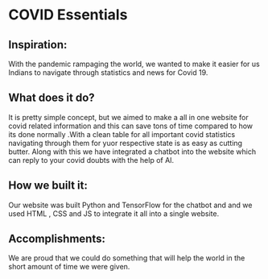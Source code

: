 # COVID Essentials
 
## Inspiration: 
With the pandemic rampaging the world, we wanted to make it easier for us Indians to navigate through statistics and news for Covid 19. 

## What does it do? 
It is pretty simple concept, but we aimed to make a all in one website for covid related information and this can save tons of time compared to how its done normally .With a clean table for all important covid statistics navigating through them for yuor respective state is as easy as cutting butter. Along with this we have integrated a chatbot into the website which can reply to your covid doubts with the help of AI. 

## How we built it:
Our website was built Python and TensorFlow for the chatbot and and we used HTML , CSS and JS to integrate it all into a single website. 

## Accomplishments:
 We are proud that we could do something that will help the world in the short amount of time we were given.
